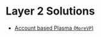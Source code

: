 # Layer 2 Solutions

* [Account based Plasma (`MoreVP`)](https://ethresear.ch/t/account-based-plasma-morevp/5480)